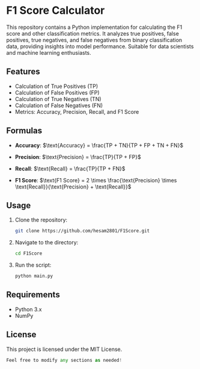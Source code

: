 # F1 Score Calculator

This repository contains a Python implementation for calculating the F1 score and other classification metrics. It analyzes true positives, false positives, true negatives, and false negatives from binary classification data, providing insights into model performance. Suitable for data scientists and machine learning enthusiasts.

## Features

- Calculation of True Positives (TP)
- Calculation of False Positives (FP)
- Calculation of True Negatives (TN)
- Calculation of False Negatives (FN)
- Metrics: Accuracy, Precision, Recall, and F1 Score

## Formulas

- **Accuracy**: 
  $\text{Accuracy} = \frac{TP + TN}{TP + FP + TN + FN}$

- **Precision**: 
  $\text{Precision} = \frac{TP}{TP + FP}$

- **Recall**: 
  $\text{Recall} = \frac{TP}{TP + FN}$

- **F1 Score**: 
  $\text{F1 Score} = 2 \times \frac{\text{Precision} \times \text{Recall}}{\text{Precision} + \text{Recall}}$

## Usage

1. Clone the repository:
   ```bash
   git clone https://github.com/hesam2801/F1Score.git

2. Navigate to the directory:
    ```bash
    cd F1Score
    ```
3. Run the script:
    ```bash
    python main.py
    ```
## Requirements
- Python 3.x
- NumPy
## License
This project is licensed under the MIT License.
```python
Feel free to modify any sections as needed!
```